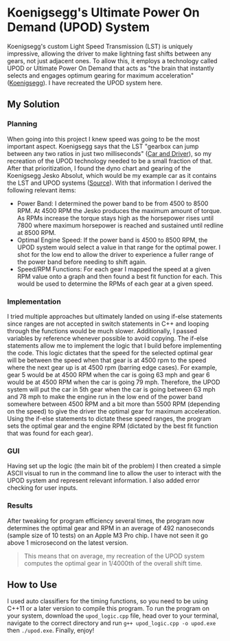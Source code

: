 # Koenigsegg's Ultimate Power On Demand (UPOD) System
Koenigsegg's custom Light Speed Transmission (LST) is uniquely impressive, allowing the driver to make lightning fast shifts between any gears, not just adjacent ones. To allow this, it employs a technology called UPOD or Ultimate Power On Demand that acts as "the brain that instantly selects and engages optimum gearing for maximum acceleration" ([Koenigsegg](https://www.koenigsegg.com/lst)). I have recreated the UPOD system here.

## My Solution
### Planning
When going into this project I knew speed was going to be the most important aspect. Koenigsegg says that the LST "gearbox can jump between any two ratios in just two milliseconds" ([Car and Driver](https://www.caranddriver.com/features/a28927301/koenigsegg-new-transmission-promises-ultraquick-shifts/)), so my recreation of the UPOD technology needed to be a small fraction of that.
After that prioritization, I found the dyno chart and gearing of the Koenigsegg Jesko Absolut, which would be my example car as it contains the LST and UPOD systems ([Source](https://www.motormatchup.com/catalog/Koenigsegg/Jesko/2021/Absolut)). With that information I derived the following relevant items:
- Power Band: I determined the power band to be from 4500 to 8500 RPM. At 4500 RPM the Jesko produces the maximum amount of torque. As RPMs increase the torque stays high as the horsepower rises until 7800 where maximum horsepower is reached and sustained until redline at 8500 RPM.
- Optimal Engine Speed: If the power band is 4500 to 8500 RPM, the UPOD system would select a value in that range for the optimal power. I shot for the low end to allow the driver to experience a fuller range of the power band before needing to shift again.
- Speed/RPM Functions: For each gear I mapped the speed at a given RPM value onto a graph and then found a best fit function for each. This would be used to determine the RPMs of each gear at a given speed.
### Implementation
I tried multiple approaches but ultimately landed on using if-else statements since ranges are not accepted in switch statements in C++ and looping through the functions would be much slower. Additionally, I passed variables by reference whenever possible to avoid copying.
The if-else statements allow me to implement the logic that I build before implementing the code. This logic dictates that the speed for the selected optimal gear will be between the speed when that gear is at 4500 rpm to the speed where the next gear up is at 4500 rpm (barring edge cases). For example, gear 5 would be at 4500 RPM when the car is going 63 mph and gear 6 would be at 4500 RPM when the car is going 79 mph. Therefore, the UPOD system will put the car in 5th gear when the car is going between 63 mph and 78 mph to make the engine run in the low end of the power band somewhere between 4500 RPM and a bit more than 5500 RPM (depending on the speed) to give the driver the optimal gear for maximum acceleration.
Using the if-else statements to dictate these speed ranges, the program sets the optimal gear and the engine RPM (dictated by the best fit function that was found for each gear).
### GUI
Having set up the logic (the main bit of the problem) I then created a simple ASCII visual to run in the command line to allow the user to interact with the UPOD system and represent relevant information. I also added  error checking for user inputs.
### Results
After tweaking for program efficiency several times, the program now determines the optimal gear and RPM in an average of 492 nanoseconds (sample size of 10 tests) on an Apple M3 Pro chip. I have not seen it go above 1 microsecond on the latest version. 
> This means that on average, my recreation of the UPOD system computes the optimal gear in 1/4000th of the overall shift time.
## How to Use
I used auto classifiers for the timing functions, so you need to be using C++11 or a later version to compile this program. To run the program on your system, download the `upod_logic.cpp` file, head over to your terminal, navigate to the correct directory and run `g++ upod_logic.cpp -o upod.exe` then `./upod.exe`. Finally, enjoy!
